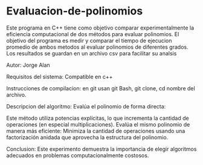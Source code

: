 # Evaluacion-de-polinomios

Este programa en C++ tiene como objetivo comparar experimentalmente la eficiencia computacional de dos métodos para evaluar polinomios.
El objetivo del programa es medir y comparar el tiempo de ejecucion promedio de ambos metodos al evaluar polinomios de diferentes grados. Los resultados se guardan en un archivo csv para facilitar su analsis

Autor: Jorge Alan

Requisitos del sistema: Compatible en c++

Instrucciones de compilacion: en git usan git Bash, git clone, cd nombre del archivo.

Descripcion del algoritmo: Evalúa el polinomio de forma directa:

Este método utiliza potencias explícitas, lo que incrementa la cantidad de operaciones (en especial multiplicaciones).
Evalúa el mismo polinomio de manera más eficiente:
Minimiza la cantidad de operaciones usando una factorización anidada que aprovecha la estructura del polinomio.

Conclusion: Este experimento demuestra la importancia de elegir algoritmos adecuados en problemas computacionalmente costosos.


